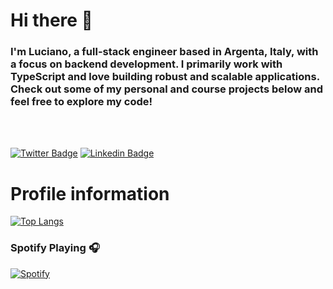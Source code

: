 <h1> Hi there 👋</h1>

<h3>I'm Luciano, a full-stack engineer based in Argenta, Italy, with a focus on backend development. I primarily work with TypeScript and love building robust and scalable applications. Check out some of my personal and course projects below and feel free to explore my code!</h3>
<br><br>

[![Twitter Badge](https://img.shields.io/badge/-Twitter-1ca0f1?style=flat-square&labelColor=1ca0f1&logo=twitter&logoColor=white&link=https://twitter.com/lucianompjr)](https://twitter.com/lucianompjr)
[![Linkedin Badge](https://img.shields.io/badge/-LinkedIn-blue?style=flat-square&logo=Linkedin&logoColor=white&link=https://www.linkedin.com/in/luciano-marcos-pierdona-junior-3b3821198)](https://www.linkedin.com/in/luciano-marcos-pierdona-junior-3b3821198)

<h1>Profile information</h1>

[![Top Langs](https://github-readme-stats.vercel.app/api/top-langs/?username=LucianoPierdona&layout=compact)](https://github.com/anuraghazra/github-readme-stats)
<br>

### Spotify Playing 🎧
[![Spotify](https://spotify-music-stats.vercel.app/api/spotify)](https://open.spotify.com/user/gzwq5bzpffejatbb1m9ie315j)
